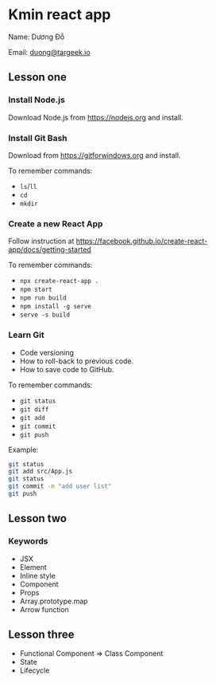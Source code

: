 # Kmin react app

Name: Dương Đỗ

Email: duong@targeek.io

## Lesson one

### Install Node.js

Download Node.js from https://nodejs.org and install.

### Install Git Bash

Download from https://gitforwindows.org and install.

To remember commands:

- `ls`/`ll`
- `cd`
- `mkdir`

### Create a new React App

Follow instruction at https://facebook.github.io/create-react-app/docs/getting-started

To remember commands:

- `npx create-react-app .`
- `npm start`
- `npm run build`
- `npm install -g serve`
- `serve -s build`

### Learn Git

- Code versioning
- How to roll-back to previous code.
- How to save code to GitHub.

To remember commands:

- `git status`
- `git diff`
- `git add`
- `git commit`
- `git push`

Example:

```bash
git status
git add src/App.js
git status
git commit -m "add user list"
git push
```

## Lesson two

### Keywords

- JSX
- Element
- Inline style
- Component
- Props
- Array.prototype.map
- Arrow function

## Lesson three

- Functional Component => Class Component
- State
- Lifecycle
